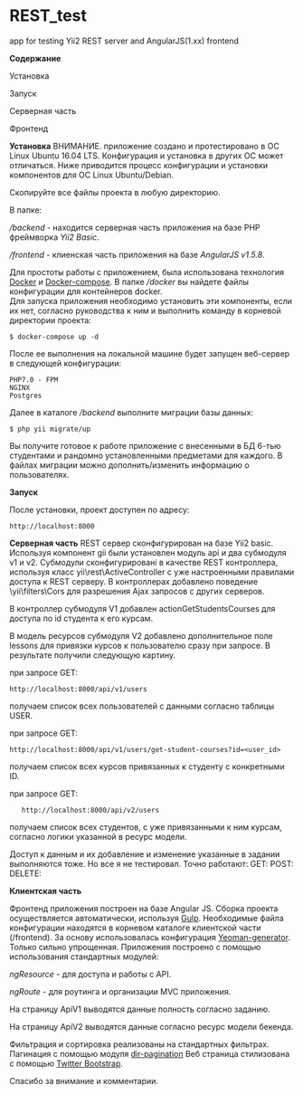 # REST_test
app for testing Yii2 REST server and AngularJS(1.xx) frontend

**Содержание**

  Установка 
  
  Запуск 
  
  Cерверная часть
  
  Фронтенд

**Установка**
ВНИМАНИЕ. приложение создано и протестировано в ОС Linux Ubuntu 16.04 LTS. Конфигурация и установка в других ОС может отличаться. Ниже приводится процесс конфигурации и установки компонентов для ОС Linux Ubuntu/Debian.

Скопируйте все файлы проекта в любую директорию.

В папке:

  _/backend_ - находится серверная часть приложения на базе PHP фреймворка _Yii2 Basic_.
  
  _/frontend_ - клиенская часть приложения на базе _AngularJS v1.5.8_.
  
Для простоты работы с приложением, была использована технология [Docker](www.docker.com) и [Docker-compose](https://github.com/docker/compose).
В папке _/docker_ вы найдете файлы конфигурации для контейнеров docker.  
Для запуска приложения необходимо установить эти компоненты, если их нет, согласно руководства к ним  и выполнить комaнду в корневой директории проекта:

    $ docker-compose up -d
    
После ее выполнения на локальной машине будет запущен веб-сервер в следующей конфигурации:

    PHP7.0 - FPM
    NGINX
    Postgres

Далее в каталоге _/backend_ выполните миграции базы данных:

    $ php yii migrate/up
    
Вы получите готовое к работе приложение с внесенными в БД 6-тью студентами и рандомно установленными предметами для каждого.
В файлах миграции можно дополнить/изменить информацию о пользователях.
    
**Запуск**

После установки, проект доступен по адресу:

    http://localhost:8000
    
**Серверная часть**
REST сервер сконфигурирован на базе Yii2 basic. Используя компонент gii были установлен модуль api и два субмодуля v1 и v2. Субмодули сконфигурировані в качестве REST контроллера, используя класс yii\rest\ActiveController с уже настроенными правилами доступа к REST серверу.
В контроллерах добавлено поведение \yii\filters\Cors для разрешения Ajax запросов с других серверов.

В контроллер субмодуля V1 добавлен actionGetStudentsCourses для доступа по id студента к его курсам.

В модель ресурсов субмодуля V2 добавлено дополнительное поле lessons для привязки курсов к пользователю сразу при запросе.
В результате получили следующую картину.

  при запросе GET:
  
    http://localhost:8000/api/v1/users
    
получаем список всех пользователей с данными согласно таблицы USER.
  
  при запросе GET: 
  
    http://localhost:8000/api/v1/users/get-student-courses?id=<user_id> 

получаем список всех курсов привязанных к студенту с конкретными ID.
    
   при запросе GET: 
     
       http://localhost:8000/api/v2/users 
       
получаем список всех студентов, с уже привязанными к ним курсам, согласно логики указанной в ресурс модели.

Доступ к данным и их добавление и изменение указанные в задании выполняются тоже. Но все я не тестировал. Точно работают:
 GET:
 POST: 
 DELETE:
 
**Клиентская часть** 

Фронтенд приложения построен на базе Angular JS. Сборка проекта осуществляется автоматически, используя [Gulp](https://github.com/gulpjs/gulp).
Необходимые файла конфигурации находятся в корневом каталоге клиентской части (/frontend). За основу использовалась конфигурация [Yeoman-generator](https://github.com/yeoman/generator-angular). Только сильно упрощенная.
Приложения построено с помощью использования стандартных модулей:

_ngResource_ - для доступа и работы с API.

_ngRoute_ - для роутинга и организации MVC приложения.

На страницу ApiV1 выводятся данные полность согласно заданию.

На страницу ApiV2 выводятся данные согласно ресурс модели бекенда.

Фильтрация и сортировка реализованы на стандартных фильтрах.
Пагинация с помощью модуля [dir-pagination](https://github.com/michaelbromley/angularUtils/tree/master/src/directives/pagination)
Веб страница стилизована с помощью [Twitter Bootstrap](http://getbootstrap.com/).


Спасибо за внимание и комментарии.

